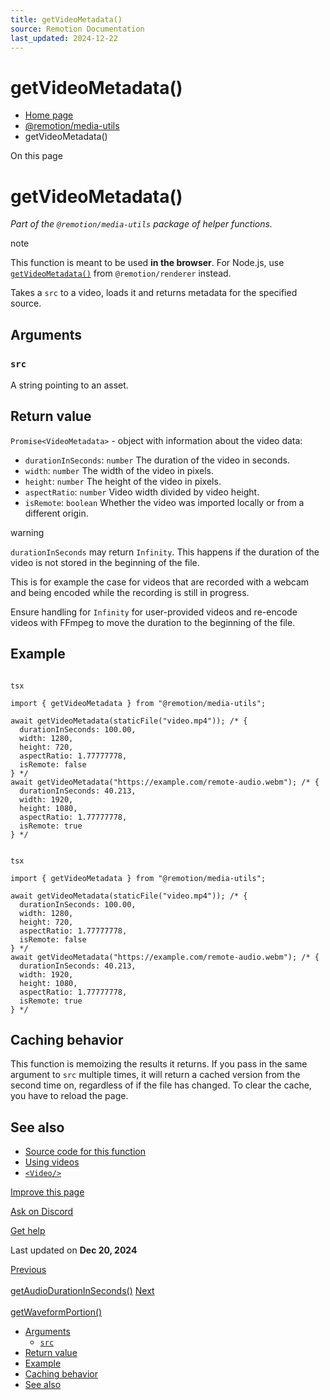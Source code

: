 ```yaml
---
title: getVideoMetadata()
source: Remotion Documentation
last_updated: 2024-12-22
---
```


# getVideoMetadata()

- [Home page](/)
- [@remotion/media-utils](/docs/media-utils/)
- getVideoMetadata()

On this page

# getVideoMetadata()

_Part of the `@remotion/media-utils` package of helper functions._

note

This function is meant to be used **in the browser**. For Node.js, use [`getVideoMetadata()`](/docs/renderer/get-video-metadata) from `@remotion/renderer` instead.

Takes a `src` to a video, loads it and returns metadata for the specified source.

## Arguments [​](\#arguments "Direct link to Arguments")

### `src` [​](\#src "Direct link to src")

A string pointing to an asset.

## Return value [​](\#return-value "Direct link to Return value")

`Promise<VideoMetadata>` \- object with information about the video data:

- `durationInSeconds`: `number` The duration of the video in seconds.
- `width`: `number` The width of the video in pixels.
- `height`: `number` The height of the video in pixels.
- `aspectRatio`: `number` Video width divided by video height.
- `isRemote`: `boolean` Whether the video was imported locally or from a different origin.

warning

`durationInSeconds` may return `Infinity`. This happens if the duration of the video is not stored in the beginning of the file.

This is for example the case for videos that are recorded with a webcam and being encoded while the recording is still in progress.

Ensure handling for `Infinity` for user-provided videos and re-encode videos with FFmpeg to move the duration to the beginning of the file.

## Example [​](\#example "Direct link to Example")

```

tsx

import { getVideoMetadata } from "@remotion/media-utils";

await getVideoMetadata(staticFile("video.mp4")); /* {
  durationInSeconds: 100.00,
  width: 1280,
  height: 720,
  aspectRatio: 1.77777778,
  isRemote: false
} */
await getVideoMetadata("https://example.com/remote-audio.webm"); /* {
  durationInSeconds: 40.213,
  width: 1920,
  height: 1080,
  aspectRatio: 1.77777778,
  isRemote: true
} */
```

```

tsx

import { getVideoMetadata } from "@remotion/media-utils";

await getVideoMetadata(staticFile("video.mp4")); /* {
  durationInSeconds: 100.00,
  width: 1280,
  height: 720,
  aspectRatio: 1.77777778,
  isRemote: false
} */
await getVideoMetadata("https://example.com/remote-audio.webm"); /* {
  durationInSeconds: 40.213,
  width: 1920,
  height: 1080,
  aspectRatio: 1.77777778,
  isRemote: true
} */
```

## Caching behavior [​](\#caching-behavior "Direct link to Caching behavior")

This function is memoizing the results it returns.
If you pass in the same argument to `src` multiple times, it will return a cached version from the second time on, regardless of if the file has changed. To clear the cache, you have to reload the page.

## See also [​](\#see-also "Direct link to See also")

- [Source code for this function](https://github.com/remotion-dev/remotion/blob/main/packages/media-utils/src/get-video-metadata.ts)
- [Using videos](/docs/assets#using-videos)
- [`<Video/>`](/docs/video)

[Improve this page](https://github.com/remotion-dev/remotion/edit/main/packages/docs/docs/get-video-metadata.mdx)

[Ask on Discord](https://remotion.dev/discord)

[Get help](/docs/get-help)

Last updated on **Dec 20, 2024**

[Previous\
\
getAudioDurationInSeconds()](/docs/get-audio-duration-in-seconds) [Next\
\
getWaveformPortion()](/docs/get-waveform-portion)

- [Arguments](#arguments)
  - [`src`](#src)
- [Return value](#return-value)
- [Example](#example)
- [Caching behavior](#caching-behavior)
- [See also](#see-also)

